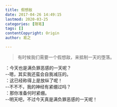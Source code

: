 ```yaml
---
title: 假想敌
date: 2017-04-26 14:49:15
lastmod: 2020-03-25
categories: [随笔]
tags: []
contentCopyright: Origin
author: 易之

---
```


> 有时候我们需要一个假想敌，来抵制一天的堕落。

：今天也是满负罪恶感的一天呢？<br />
--嗯，其实我还蛮会自我减压的。<br />
：这已经称得上是放纵了呢！<br />
--不不不，我的神经有紧绷过吗？<br />
：那你准备何时紧绷。<br />
--明天吧，不过今天真是满负罪恶感的一天呢！

<!-- more -->
